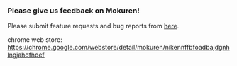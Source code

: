 ### Please give us feedback on Mokuren!

Please submit feature requests and bug reports from [here](https://github.com/tinp-lab/Mokuren-feedback/issues/new/choose).

chrome web store: https://chrome.google.com/webstore/detail/mokuren/nikennffbfoadbajdgnhlngjahofhdef

